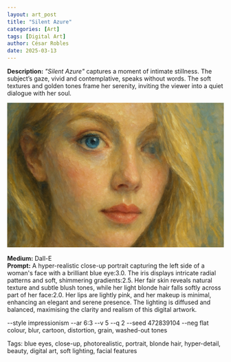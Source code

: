 ```yaml
---
layout: art_post
title: "Silent Azure"
categories: [Art]
tags: [Digital Art]
author: César Robles
date: 2025-03-13
---
```

**Description:** *"Silent Azure"* captures a moment of intimate stillness. The subject’s gaze, vivid and contemplative, speaks without words. The soft textures and golden tones frame her serenity, inviting the viewer into a quiet dialogue with her soul.

![Silent Azure](/imag/digital_art/silent_azure.jpg)

**Medium:** Dall-E\
**Prompt:** A hyper-realistic close-up portrait capturing the left side of a woman's face with a brilliant blue eye:3.0. The iris displays intricate radial patterns and soft, shimmering gradients:2.5. Her fair skin reveals natural texture and subtle blush tones, while her light blonde hair falls softly across part of her face:2.0. Her lips are lightly pink, and her makeup is minimal, enhancing an elegant and serene presence. The lighting is diffused and balanced, maximising the clarity and realism of this digital artwork.

--style impressionism --ar 6:3 --v 5 --q 2 --seed 472839104 --neg flat colour, blur, cartoon, distortion, grain, washed-out tones

Tags: blue eyes, close-up, photorealistic, portrait, blonde hair, hyper-detail, beauty, digital art, soft lighting, facial features